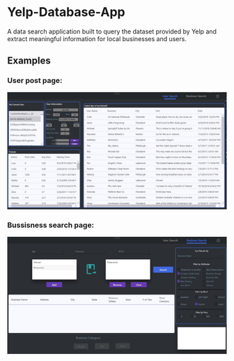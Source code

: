 # Yelp-Database-App
A data search application built to query the dataset provided by Yelp and extract meaningful information for local businesses  and users.

## Examples
### User post page:
![](imgs/1.jpg)

### Bussisness search page:
![](imgs/2.jpg)
